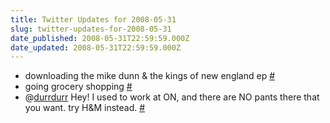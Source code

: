 ```yaml
---
title: Twitter Updates for 2008-05-31
slug: twitter-updates-for-2008-05-31
date_published: 2008-05-31T22:59:59.000Z
date_updated: 2008-05-31T22:59:59.000Z
---
```


- downloading the mike dunn & the kings of new england ep [#](http://twitter.com/joelgoodman/statuses/823739367)
- going grocery shopping [#](http://twitter.com/joelgoodman/statuses/824069079)
- @[durrdurr](http://twitter.com/durrdurr) Hey! I used to work at ON, and there are NO pants there that you want. try H&M instead. [#](http://twitter.com/joelgoodman/statuses/824224143)
